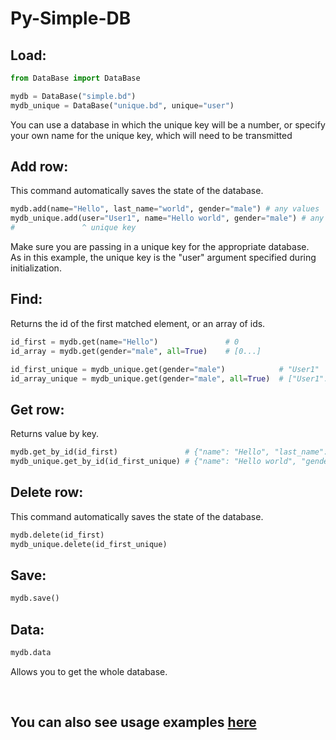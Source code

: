 # Py-Simple-DB

## Load:
```python
from DataBase import DataBase

mydb = DataBase("simple.bd")
mydb_unique = DataBase("unique.bd", unique="user")
```

You can use a database in which the unique key will be a number, or specify your own name for the unique key, which will need to be transmitted

## Add row:
This command automatically saves the state of the database.
```python
mydb.add(name="Hello", last_name="world", gender="male") # any values
mydb_unique.add(user="User1", name="Hello world", gender="male") # any values
#               ^ unique key
```
Make sure you are passing in a unique key for the appropriate database. <br>
As in this example, the unique key is the "user" argument specified during initialization.


## Find:
Returns the id of the first matched element, or an array of ids.
```python
id_first = mydb.get(name="Hello")               # 0
id_array = mydb.get(gender="male", all=True)    # [0...]
```
```python
id_first_unique = mydb_unique.get(gender="male")            # "User1"
id_array_unique = mydb_unique.get(gender="male", all=True)  # ["User1"...]
```

## Get row:
Returns value by key.
```python
mydb.get_by_id(id_first)               # {"name": "Hello", "last_name": "world", "gender": "male"}
mydb_unique.get_by_id(id_first_unique) # {"name": "Hello world", "gender": "male"}
```

## Delete row:
This command automatically saves the state of the database.
```python
mydb.delete(id_first)
mydb_unique.delete(id_first_unique)
```

## Save:
```python
mydb.save()
```

## Data:
```python
mydb.data
```
Allows you to get the whole database.

<br>

## You can also see usage examples <a href="examples/">here</a>
